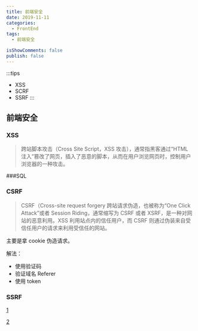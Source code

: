```yaml
---
title: 前端安全
date: 2019-11-11
categories:
  - FrontEnd
tags:
  - 前端安全

isShowComments: false
publish: false
---
```


:::tips

- XSS
- SCRF
- SSRF
  :::

<!-- more -->

## 前端安全

### XSS

> 跨站脚本攻击（Cross Site Script，XSS 攻击），通常指黑客通过“HTML 注入”篡改了网页，插入了恶意的脚本，从而在用户浏览网页时，控制用户浏览器的一种攻击。

###SQL

### CSRF

> CSRF（Cross-site request forgery 跨站请求伪造，也被称为“One Click Attack”或者 Session Riding，通常缩写为 CSRF 或者 XSRF，是一种对网站的恶意利用。XSS 利用站点内的信任用户，而 CSRF 则通过伪装来自受信任用户的请求来利用受信任的网站。

主要是拿 cookie 伪造请求。

解法：

- 使用验证码
- 验证域名 Referer
- 使用 token

### SSRF

[1](https://juejin.im/post/5c137f37f265da6133567735)

[2](https://juejin.im/post/5ce55b3d5188253386140dd0)
